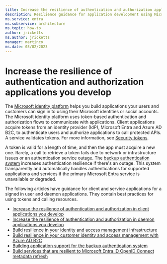 ```yaml
---
title: Increase the resilience of authentication and authorization applications you develop
description: Resilience guidance for application development using Microsoft Entra ID and the Microsoft identity platform
ms.service: entra
ms.subservice: architecture
ms.topic: how-to
author: jricketts
ms.author: jricketts
manager: martinco
ms.date: 03/02/2023
---
```


# Increase the resilience of authentication and authorization applications you develop

The [Microsoft identity platform](~/identity-platform/v2-overview.md) helps you build applications your users and customers can sign in to using their Microsoft identities or social accounts. The Microsoft identity platform uses token-based authentication and authorization flows to communicate with applications. Client applications acquire tokens from an identity provider (IdP), Microsoft Entra and Azure AD B2C, to authenticate users and authorize applications to call protected APIs. A service validates tokens. For more information, see [Security tokens](~/identity-platform/security-tokens.md).

A token is valid for a length of time, and then the app must acquire a new one. Rarely, a call to retrieve a token fails due to network or infrastructure issues or an authentication service outage. The [backup authentication system](backup-authentication-system.md) increases authentication resilience if there's an outage. This system transparently and automatically handles authentications for supported applications and services if the primary Microsoft Entra service is unavailable or degraded.

The following articles have guidance for client and service applications for a signed in user and daemon applications. They contain best practices for using tokens and calling resources.

- [Increase the resilience of authentication and authorization in client applications you develop](resilience-client-app.md)
- [Increase the resilience of authentication and authorization in daemon applications you develop](resilience-daemon-app.md)
- [Build resilience in your identity and access management infrastructure](resilience-in-infrastructure.md)
- [Build resilience in your customer identity and access management with Azure AD B2C](resilience-b2c.md)
- [Building application support for the backup authentication system](backup-authentication-system-apps.md)
- [Build services that are resilient to Microsoft Entra ID OpenID Connect metadata refresh](~/identity-platform/howto-build-services-resilient-to-metadata-refresh.md)
